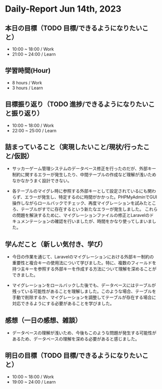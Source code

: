 # Daily-Report Jun 14th, 2023

## 本日の目標（TODO 目標/できるようになりたいこと）
- 10:00 ~ 18:00 / Work
- 21:00 ~ 24:00 / Learn

## 学習時間(Hour)
- 8 hours / Work
- 3 hours / Learn

## 目標振り返り（TODO 進捗/できるようになりたいこと振り返り）
- 10:00 ~ 18:00 / Work
- 22:00 ~ 25:00 / Learn


## 詰まっていること（実現したいこと/現状/行ったこと/仮説）
- サッカーゲーム管理システムのデータベース修正を行ったのだが、外部キー制約に関するエラーが発生したり、中間テーブルの作成など理解が浅いためなかなかうまく設計できない。

- 各テーブルのマイグレ時に参照する外部キーとして設定されているにも関わらず、エラーが発生し、特定するのに時間がかかった。PHPMyAdminでGUI操作しながらロールバックでチェック、再度マイグレーションを試みたところ、テーブルがすでに存在するという新たなエラーが発生しました。
これらの問題を解決するために、マイグレーションファイルの修正とLaravelのドキュメンテーションの確認を行いましたが、時間をかなり使ってしまいました。


## 学んだこと（新しい気付き、学び）
- 今日の作業を通じて、Laravelのマイグレーションにおける外部キー制約の重要性と複合キーの使用法について学びました。特に、複数のフィールドを持つ主キーを参照する外部キーを作成する方法について理解を深めることができました。

- マイグレーションをロールバックした後でも、データベースにはテーブルが残っている可能性があることを理解しました。このような場合、テーブルを手動で削除するか、マイグレーションを調整してテーブルが存在する場合に対応できるようにする必要があることを学びました。

## 感想（一日の感想、雑談）
- データベースの理解が浅いため、今後もこのような問題が発生する可能性があるため、データベースの理解を深める必要があると感じました。

## 明日の目標（TODO 目標/できるようになりたいこと）
- 10:00 ~ 18:00 / Work
- 19:00 ~ 24:00 / Learn
